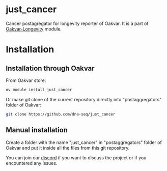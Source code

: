# just_cancer
Cancer postagregator for longevity reporter of Oakvar. It is a part of [Oakvar-Longevity](https://github.com/dna-seq/oakvar-longevity) module.

# Installation
## Installation through Oakvar

From Oakvar store:
```bash
ov module install just_cancer
```
Or make git clone of the current repository directly into "postaggregators" folder of Oakvar:
```bash
git clone https://github.com/dna-seq/just_cancer
```

## Manual installation

Create a folder with the name "just_cancer" in "postaggregators" folder of Oakvar and put it inside all the files from this git repository.

You can join our [discord](https://discord.gg/5WU6aSANXy) if you want to discuss the project or if you encountered any issues.
